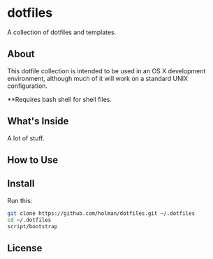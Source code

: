# dotfiles
A collection of dotfiles and templates.

## About

This dotfile collection is intended to be used in an OS X development environment,
although much of it will work on a standard UNIX configuration.

**Requires bash shell for shell files.   

## What's Inside

A lot of stuff. 

## How to Use


## Install

Run this:

```sh
git clone https://github.com/holman/dotfiles.git ~/.dotfiles
cd ~/.dotfiles
script/bootstrap
```

## License 
